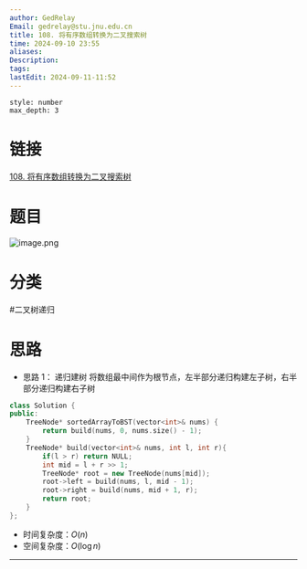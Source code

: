 ```yaml
---
author: GedRelay
Email: gedrelay@stu.jnu.edu.cn
title: 108. 将有序数组转换为二叉搜索树
time: 2024-09-10 23:55
aliases: 
Description: 
tags: 
lastEdit: 2024-09-11-11:52
---
```


```toc
style: number
max_depth: 3
```

# 链接
[108. 将有序数组转换为二叉搜索树](https://leetcode.cn/problems/convert-sorted-array-to-binary-search-tree/) 

# 题目
![image.png](https://ged-pic-bed.oss-cn-guangzhou.aliyuncs.com/img/202409102355229.png)


# 分类
#二叉树递归 

# 思路
- 思路 1：
递归建树
将数组最中间作为根节点，左半部分递归构建左子树，右半部分递归构建右子树

```cpp
class Solution {
public:
    TreeNode* sortedArrayToBST(vector<int>& nums) {
        return build(nums, 0, nums.size() - 1);
    }
    TreeNode* build(vector<int>& nums, int l, int r){
        if(l > r) return NULL;
        int mid = l + r >> 1;
        TreeNode* root = new TreeNode(nums[mid]);
        root->left = build(nums, l, mid - 1);
        root->right = build(nums, mid + 1, r);
        return root;
    }
};
```


- 时间复杂度：${O\left( n \right)  }$ 
- 空间复杂度：${O\left( \log n \right)  }$ 


---

